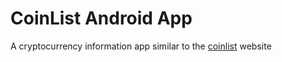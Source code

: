 # CoinList Android App

A cryptocurrency information app similar to the [coinlist](https://github.com/bplaat/coinlist) website
